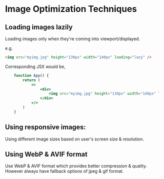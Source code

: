 # Image Optimization Techniques

## Loading images lazily

Loading images only when they're coming into viewport/displayed.

e.g.

```html
<img src="myimg.jpg" height="130px" width="140px" loading="lazy" />
```

Corresponding JSX would be,

```jsx
    function App() {
        return (
            <>
                <div>
                    <img src="myimg.jpg" height="130px" width="140px" loading="lazy" />
                </div>
            </>
        )
    }
```

## Using responsive images:
Using different image sizes based on user's screen size & resolution.

## Using WebP & AVIF format
Use WebP & AVIF format which provides better compression & quality. However always have fallback options of jpeg & gif format.